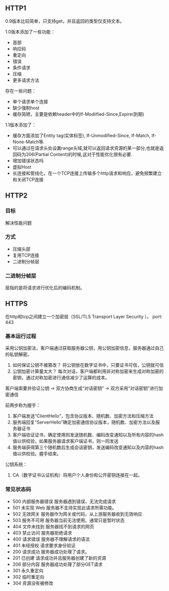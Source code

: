 ## HTTP1

0.9版本比较简单，只支持get，并且返回的类型仅支持文本。

1.0版本添加了一些功能：

- 首部
- 响应码
- 重定向
- 错误
- 条件请求
- 压缩
- 更多请求方法

存在一些问题：

- 单个请求单个连接
- 缺少强制host
- 缓存简陋，主要是依赖header中的If-Modiified-Since,Expire(到期)

1.1版本添加了：

- 缓存方面添加了Entity tag(实体标签), If-Unmodified-Since, If-Match, If-None-Match等.
- 可以通过在请求头处设置range头域,就可以返回请求资源的某一部分,也就是返回码为206(Partial Content)的时候,这对于性能优化很有必要.
- 增加错误状态吗
- 虚拟Host
- 长连接和管线化，在一个TCP连接上传输多个http请求和响应，避免频繁建立和关闭TCP连接

## HTTP2

### 目标

解决性能问题

### 方式

- 压缩头部
- 复用TCP连接
- 二进制分帧层

### 二进制分帧层

层指的是将请求进行优化后的编码机制。

## HTTPS

在http和tcp之间建立一个加密层（SSL/TLS   Transport Layer Security ）。 port: 443

### 基本运行过程

采用公钥加密法，客户端通过获取服务器公钥，用公钥加密信息，服务器通过自己的私钥解密。
  1. 如何保证公钥不被篡改？
      将公钥放在数字证书中，只要证书可信，公钥就可信
  2. 公钥加密计算量太大？
      每次对话，客户端都利用非对称加密来生成对称加密的密钥，通过对称加密进行通信减少了运算的成本。

客户端索要并验证公钥 -> 双方协商生成“对话密钥” -> 双方采用“对话密钥”进行加密通信

前两步称为握手：

1. 客户端发送“ClientHello”，包含协议版本、随机数、加密方法和压缩方法
2. 服务端回复“ServerHello”确定加密通信协议版本，随机数、加密方法以及服务器证书
3. 客户端验证证书，确定使用则发送随机数、编码改变通知以及所有内容的hash值以供校验，如果服务器请求客户端证书，则一同发送
4. 服务端获得第三个随机数后生成会话密钥，发送编码改变通知以及内容的hash值以供校验。握手结束。

公钥系统：
1. CA（数字证书认证机构）将用户个人身份和公开密钥连接在一起。

### 常见状态码

- 500 内部服务器错误
服务器遇到错误，无法完成请求
- 501 未实现
Web 服务器不支持实现此请求所需功能。
- 502 无效网关
服务器作为网关或代码，从上游服务器收到无效响应
- 503 服务不可用
服务器当前无法使用。通常只是暂时状态
- 404 文件未找到
服务器找不到请求的网页
- 403 禁止访问
服务器拒绝请求
- 400 请求错误
服务器不理解请求的语法
- 401 未经授权
请求要求身份验证
- 200 请求成功
服务器成功处理了请求。
- 201 已创建
请求成功并且服务器创建了新的资源
- 206 部分内容
服务器成功处理了部分GET请求
- 301 永久重定向
- 302 临时重定向
- 304 资源没有被修改